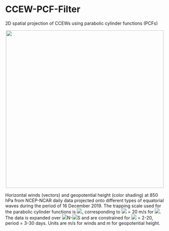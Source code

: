 # CCEW-PCF-Filter
2D spatial projection of CCEWs using parabolic cylinder functions (PCFs)


<p align="center">
  <img src="https://github.com/sandrolubis/CCEW-PCF-Filter/blob/main/snapshot_waves_20191216.png" width="500">
</p>

Horizontal winds (vectors) and geopotential height (color shading) at 850 hPa from NCEP-NCAR daily data projected onto different types of equatorial waves during the period of 16 December 2019. The trapping scale used for the parabolic cylinder functions is <img src="https://render.githubusercontent.com/render/math?math=y_{0}=\left(c/2\beta\right)^{1/2}=6^{\circ}">, corresponding to <img src="https://render.githubusercontent.com/render/math?math=c"> = 20 m/s for <img src="https://render.githubusercontent.com/render/math?math=\beta=2.3 \times 10^{-11}\ \textrm{m}^{-1}\ \textrm{s}^{-1}">. The data is expanded over <img src="https://render.githubusercontent.com/render/math?math=20^{\circ}">N-<img src="https://render.githubusercontent.com/render/math?math=20^{\circ}">S and are constrained for <img src="https://render.githubusercontent.com/render/math?math=k"> = 2-20, period = 3-30 days. Units are m/s for winds and m for geopotential height.
